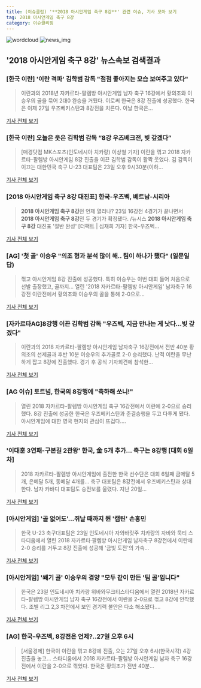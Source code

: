 ```yaml
---
title: (이슈클립) '**2018 아시안게임 축구 8강**' 관련 이슈, 기사 모아 보기
tag: 2018 아시안게임 축구 8강
category: 이슈클리핑
---
```

![wordcloud](https://s3.ap-northeast-2.amazonaws.com/lyrics101-wordcloud/2018-08-24-1535036761.png)
![news_img](https://user-images.githubusercontent.com/42597476/44507050-1206f400-a6e4-11e8-8d98-7ffbfebb353f.png)
## **'**2018 아시안게임 축구 8강**'** 뉴스속보 검색결과
### [한국 이란] '이란 격파' 김학범 감독 "점점 좋아지는 모습 보여주고 있다"

>이란과의 2018년 자카르타-팔렘방 아시안게임 남자 축구 16강에서 황의조와 이승우의 골을 묶어 2대0 완승을 거뒀다. 이로써 한국은 8강 진출에 성공했다. 한국은 이제 27일 우즈베키스탄과 8강전을 치른다. 이날 한국은...

<a href="http://sports.chosun.com/news/ntype.htm?id=201808240100220710016759&servicedate=20180824" target="_blank">기사 전체 보기</a>

### [한국 이란] 오늘은 웃은 김학범 감독 “8강 우즈베크전, 빚 갚겠다”

>[매경닷컴 MK스포츠(인도네시아 치카랑) 이상철 기자] 이란을 꺾고 2018 자카르타-팔렘방 아시안게임 8강 진출을 이끈 김학범 감독이 활짝 웃었다. 김 감독이 이끄는 대한민국 축구 U-23 대표팀은 23일 오후 9시30분(이하...

<a href="http://sports.mk.co.kr/view.php?year=2018&no=531314" target="_blank">기사 전체 보기</a>

### [**2018 아시안게임 축구 8강** 대진표] 한국-우즈벡, 베트남-시리아

>**2018 아시안게임 축구 8강**전 언제 열리나? 23일 16강전 4경기가 끝나면서 **2018 아시안게임 축구 8강**전 두 경기가 확정됐다. /뉴시스 **2018 아시안게임 축구 8강** 대진표 '절반 완성' [더팩트 | 심재희 기자] 한국-우즈벡...

<a href="http://news.tf.co.kr/read/soccer/1731515.htm" target="_blank">기사 전체 보기</a>

### [AG] '첫 골' 이승우 "의조 형과 분석 많이 해.. 팀이 하나가 됐다" (일문일답)

>꺾고 아시안게임 8강 진출에 성공했다. 특히 이승우는 이번 대회 들어 처음으로 선발 출장했고, 골까지... 열린 '2018 자카르타-팔렘방 아시안게임' 남자축구 16강전 이란전에서 황의조와 이승우의 골을 통해 2-0으로...

<a href="http://star.mt.co.kr/stview.php?no=2018082319210798103" target="_blank">기사 전체 보기</a>

### [자카르타AG]8강행 이끈 김학범 감독 "우즈벡, 지금 만나는 게 낫다…빚 갚겠다"

>이란과의 2018 자카르타-팔렘방 아시안게임 남자축구 16강전에서 전반 40분 황의조의 선제골과 후반 10분 이승우의 추가골로 2-0 승리했다. 난적 이란을 무난하게 잡고 8강에 진출했다. 경기 후 공식 기자회견에 참석한...

<a href="http://www.sportsseoul.com/news/read/673138" target="_blank">기사 전체 보기</a>

### [AG 이슈] 토트넘, 한국의 8강행에 "축하해 쏘니!"

>열린 2018 자카르타-팔렘방 아시안게임 축구 16강전에서 이란에 2-0으로 승리했다. 8강 진출에 성공한 한국은 우즈베키스탄과 준결승행을 두고 다투게 됐다. 아시안게임에 대한 영국 현지의 관심이 뜨겁다....

<a href="http://www.sportalkorea.com/news/view.php?gisa_uniq=2018082323544308&section_code=10&cp=se&gomb=1" target="_blank">기사 전체 보기</a>

### '이대훈 3연패-구본길 2관왕' 한국, 金 5개 추가… 축구는 8강행 [대회 6일차]

>2018 자카르타-팔렘방 아시안게임에 출전한 한국 선수단은 대회 6일째 금메달 5개, 은메달 5개, 동메달 4개를... 축구 대표팀은 8강전에서 우즈베키스탄과 상대한다. 남자 카바디 대표팀도 승전보를 울렸다. 지난 20일...

<a href="http://www.mydaily.co.kr/new_yk/html/read.php?newsid=201808232359904572&ext=na" target="_blank">기사 전체 보기</a>

### [아시안게임] '골 없어도'…쥐날 때까지 뛴 '캡틴' 손흥민

>한국 U-23 축구대표팀은 23일 인도네시아 자와바랏주 치카랑의 자바와 묵티 스타디움에서 열린 2018 자카르타·팔렘방 아시안게임 남자축구 8강전에서 이란에 2-0 승리를 거두고 8강 진출에 성공해 '금빛 도전'의 가속...

<a href="http://app.yonhapnews.co.kr/YNA/Basic/SNS/r.aspx?c=AKR20180823183600007&did=1195m" target="_blank">기사 전체 보기</a>

### [아시안게임] '쐐기 골' 이승우의 겸양 "모두 같이 만든 '팀 골'입니다"

>한국은 23일 인도네시아 치카랑 위바와무크티스타디움에서 열린 2018년 자카르타-팔렘방 아시안게임 남자 축구 16강전에서 이란을 2-0으로 꺾고 8강에 안착했다. 조별 리그 2,3 차전에서 보인 경기력 불안은 다소 해소됐다....

<a href="http://www.spotvnews.co.kr/?mod=news&act=articleView&idxno=232790" target="_blank">기사 전체 보기</a>

### [AG] 한국-우즈벡, 8강전은 언제?..27일 오후 6시

>[서울경제] 한국이 이란을 꺾고 8강에 진출, 오는 27일 오후 6시(한국시각) 4강 진출을 놓고... 스타디움에서 2018 자카르타-팔렘방 아시안게임 남자 축구 16강전에서 이란을 2-0으로 꺾었다. 한국은 황의조가 전반 40분...

<a href="http://www.sedaily.com/NewsView/1S3H2I1W2Y" target="_blank">기사 전체 보기</a>


